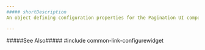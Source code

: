 ```yaml
---
##### shortDescription
An object defining configuration properties for the Pagination UI component.

---
```

#####See Also#####
#include common-link-configurewidget